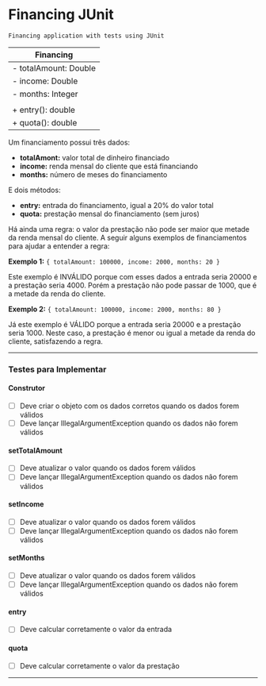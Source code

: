 # Financing JUnit

    Financing application with tests using JUnit

| Financing             |
|-----------------------|
| - totalAmount: Double |
| - income: Double      |
| - months: Integer     |
||
| + entry(): double     |
| + quota(): double     |

Um financiamento possui três dados:
 - **totalAmont:** valor total de dinheiro financiado
 - **income:** renda mensal do cliente que está financiando
 - **months:** número de meses do financiamento

E dois métodos:
- **entry:** entrada do financiamento, igual a 20% do valor total
- **quota:** prestação mensal do financiamento (sem juros)

Há ainda uma regra: o valor da prestação não pode ser maior que metade da renda mensal do cliente. A seguir alguns exemplos de financiamentos para ajudar a entender a regra:

**Exemplo 1:** ```{ totalAmount: 100000, income: 2000, months: 20 }```

Este exemplo é INVÁLIDO porque com esses dados a entrada seria 20000 e a prestação seria 4000. Porém a prestação não pode passar de 1000, que é a metade da renda do cliente.

**Exemplo 2:** ```{ totalAmount: 100000, income: 2000, months: 80 }```

Já este exemplo é VÁLIDO porque a entrada seria 20000 e a prestação seria 1000. Neste caso, a prestação é menor ou igual a metade da renda do cliente, satisfazendo a regra.

***

### Testes para Implementar
#### Construtor
- [ ] Deve criar o objeto com os dados corretos quando os dados forem válidos
- [ ] Deve lançar IllegalArgumentException quando os dados não forem válidos

#### setTotalAmount
- [ ] Deve atualizar o valor quando os dados forem válidos
- [ ] Deve lançar IllegalArgumentException quando os dados não forem válidos

#### setIncome
- [ ] Deve atualizar o valor quando os dados forem válidos
- [ ] Deve lançar IllegalArgumentException quando os dados não forem válidos

#### setMonths
- [ ] Deve atualizar o valor quando os dados forem válidos
- [ ] Deve lançar IllegalArgumentException quando os dados não forem válidos

#### entry
- [ ] Deve calcular corretamente o valor da entrada

#### quota
- [ ] Deve calcular corretamente o valor da prestação

***